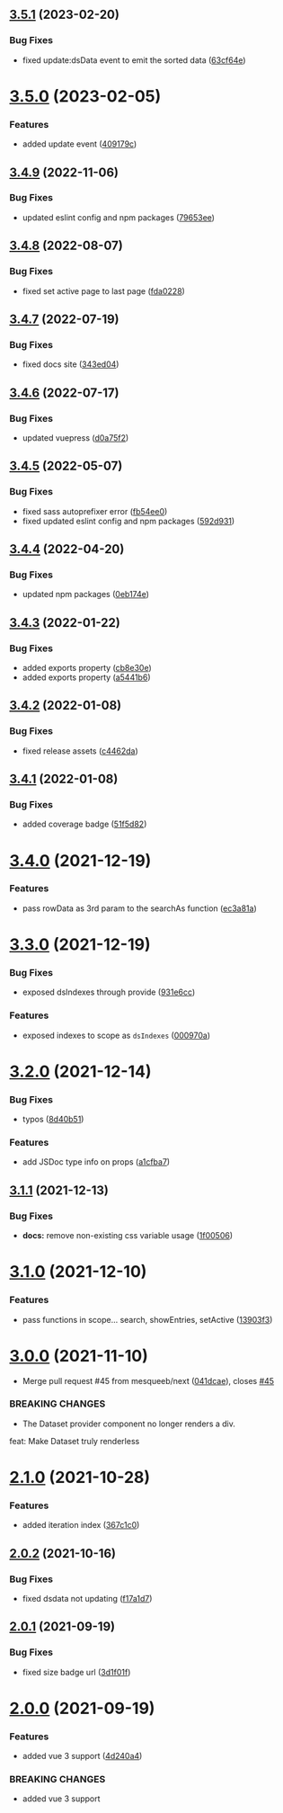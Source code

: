 ## [3.5.1](https://github.com/kouts/vue-dataset/compare/v3.5.0...v3.5.1) (2023-02-20)


### Bug Fixes

* fixed update:dsData event to emit the sorted data ([63cf64e](https://github.com/kouts/vue-dataset/commit/63cf64ede660860a20578b91abd681d1a420dfab))

# [3.5.0](https://github.com/kouts/vue-dataset/compare/v3.4.9...v3.5.0) (2023-02-05)


### Features

* added update event ([409179c](https://github.com/kouts/vue-dataset/commit/409179cad28cf0069a9ae82992a35d99230b136a))

## [3.4.9](https://github.com/kouts/vue-dataset/compare/v3.4.8...v3.4.9) (2022-11-06)


### Bug Fixes

* updated eslint config and npm packages ([79653ee](https://github.com/kouts/vue-dataset/commit/79653ee4714916ca4d58dc6cdfa2b5ccc30bdc47))

## [3.4.8](https://github.com/kouts/vue-dataset/compare/v3.4.7...v3.4.8) (2022-08-07)


### Bug Fixes

* fixed set active page to last page ([fda0228](https://github.com/kouts/vue-dataset/commit/fda0228cef0b7cca7ec6b846b2cfcdccfcc692d8))

## [3.4.7](https://github.com/kouts/vue-dataset/compare/v3.4.6...v3.4.7) (2022-07-19)


### Bug Fixes

* fixed docs site ([343ed04](https://github.com/kouts/vue-dataset/commit/343ed0457d39df6b732f0e0dd5c6d467959717ea))

## [3.4.6](https://github.com/kouts/vue-dataset/compare/v3.4.5...v3.4.6) (2022-07-17)


### Bug Fixes

* updated vuepress ([d0a75f2](https://github.com/kouts/vue-dataset/commit/d0a75f20c2e1e54180fab445b9f4d9442770e666))

## [3.4.5](https://github.com/kouts/vue-dataset/compare/v3.4.4...v3.4.5) (2022-05-07)


### Bug Fixes

* fixed sass autoprefixer error ([fb54ee0](https://github.com/kouts/vue-dataset/commit/fb54ee011f5040d340c6387fba2a8d9fb128b96b))
* fixed updated eslint config and npm packages ([592d931](https://github.com/kouts/vue-dataset/commit/592d931abae97b33f99ead0868a459f3b0f25cab))

## [3.4.4](https://github.com/kouts/vue-dataset/compare/v3.4.3...v3.4.4) (2022-04-20)


### Bug Fixes

* updated npm packages ([0eb174e](https://github.com/kouts/vue-dataset/commit/0eb174ef2bf32d1c0c21c848da7752598a1bca27))

## [3.4.3](https://github.com/kouts/vue-dataset/compare/v3.4.2...v3.4.3) (2022-01-22)


### Bug Fixes

* added exports property ([cb8e30e](https://github.com/kouts/vue-dataset/commit/cb8e30e4e1ebb081e27e8f08d85bccad926c1249))
* added exports property ([a5441b6](https://github.com/kouts/vue-dataset/commit/a5441b606e12dbff7426a76931fde13cb7548fe5))

## [3.4.2](https://github.com/kouts/vue-dataset/compare/v3.4.1...v3.4.2) (2022-01-08)


### Bug Fixes

* fixed release assets ([c4462da](https://github.com/kouts/vue-dataset/commit/c4462da8ce45c1cb7c8f17dbe40b5578a3ff1e2f))

## [3.4.1](https://github.com/kouts/vue-dataset/compare/v3.4.0...v3.4.1) (2022-01-08)


### Bug Fixes

* added coverage badge ([51f5d82](https://github.com/kouts/vue-dataset/commit/51f5d826370b3a5b03533b2906bdc05d5b93be3c))

# [3.4.0](https://github.com/kouts/vue-dataset/compare/v3.3.0...v3.4.0) (2021-12-19)


### Features

* pass rowData as 3rd param to the searchAs function ([ec3a81a](https://github.com/kouts/vue-dataset/commit/ec3a81ad79356f74ab5c1fac794377e59dc0dc18))

# [3.3.0](https://github.com/kouts/vue-dataset/compare/v3.2.0...v3.3.0) (2021-12-19)


### Bug Fixes

* exposed dsIndexes through provide ([931e6cc](https://github.com/kouts/vue-dataset/commit/931e6cc01a974492ea97be0a6dd00cbc34f0fe93))


### Features

* exposed indexes to scope as `dsIndexes` ([000970a](https://github.com/kouts/vue-dataset/commit/000970a248c803895c20dbeb597f3fff2cf5c9b2))

# [3.2.0](https://github.com/kouts/vue-dataset/compare/v3.1.1...v3.2.0) (2021-12-14)


### Bug Fixes

* typos ([8d40b51](https://github.com/kouts/vue-dataset/commit/8d40b5178c235110c73f8b10e53f1bf5d760e2f8))


### Features

* add JSDoc type info on props ([a1cfba7](https://github.com/kouts/vue-dataset/commit/a1cfba7987ddcd2c579b229abb214ada44f8115d))

## [3.1.1](https://github.com/kouts/vue-dataset/compare/v3.1.0...v3.1.1) (2021-12-13)


### Bug Fixes

* **docs:** remove non-existing css variable usage ([1f00506](https://github.com/kouts/vue-dataset/commit/1f005064b442ba1bc9de49bede940a713342c34d))

# [3.1.0](https://github.com/kouts/vue-dataset/compare/v3.0.0...v3.1.0) (2021-12-10)


### Features

* pass functions in scope... search, showEntries, setActive ([13903f3](https://github.com/kouts/vue-dataset/commit/13903f379917ebf5cf4d67563fa22ce1896d806b))

# [3.0.0](https://github.com/kouts/vue-dataset/compare/v2.1.0...v3.0.0) (2021-11-10)


* Merge pull request #45 from mesqueeb/next ([041dcae](https://github.com/kouts/vue-dataset/commit/041dcae9da75057eb744f07abf82f5833058e1ba)), closes [#45](https://github.com/kouts/vue-dataset/issues/45)


### BREAKING CHANGES

* The Dataset provider component no longer renders a div.

feat: Make Dataset truly renderless

# [2.1.0](https://github.com/kouts/vue-dataset/compare/v2.0.2...v2.1.0) (2021-10-28)


### Features

* added iteration index ([367c1c0](https://github.com/kouts/vue-dataset/commit/367c1c0986cc954ea87ed06528ee5ae5f6b8441f))

## [2.0.2](https://github.com/kouts/vue-dataset/compare/v2.0.1...v2.0.2) (2021-10-16)


### Bug Fixes

* fixed dsdata not updating ([f17a1d7](https://github.com/kouts/vue-dataset/commit/f17a1d79ce6b6c3724c57b6936ed6524b8bd79ce))

## [2.0.1](https://github.com/kouts/vue-dataset/compare/v2.0.0...v2.0.1) (2021-09-19)


### Bug Fixes

* fixed size badge url ([3d1f01f](https://github.com/kouts/vue-dataset/commit/3d1f01f2675483adb26494096f3a602d831e097a))

# [2.0.0](https://github.com/kouts/vue-dataset/compare/v1.2.0...v2.0.0) (2021-09-19)


### Features

* added vue 3 support ([4d240a4](https://github.com/kouts/vue-dataset/commit/4d240a4782a9e4e9f087d91520935c41517075c2))


### BREAKING CHANGES

* added vue 3 support
